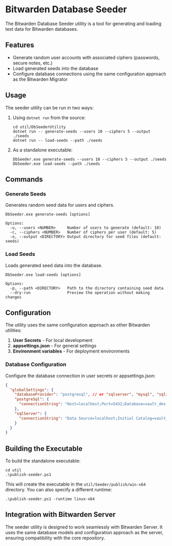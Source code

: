 # Bitwarden Database Seeder

The Bitwarden Database Seeder utility is a tool for generating and loading test data for Bitwarden databases.

## Features

- Generate random user accounts with associated ciphers (passwords, secure notes, etc.)
- Load generated seeds into the database
- Configure database connections using the same configuration approach as the Bitwarden Migrator

## Usage

The seeder utility can be run in two ways:

1. Using `dotnet run` from the source:
   ```
   cd util/DbSeederUtility
   dotnet run -- generate-seeds --users 10 --ciphers 5 --output ./seeds
   dotnet run -- load-seeds --path ./seeds
   ```

2. As a standalone executable:
   ```
   DbSeeder.exe generate-seeds --users 10 --ciphers 5 --output ./seeds
   DbSeeder.exe load-seeds --path ./seeds
   ```

## Commands

### Generate Seeds

Generates random seed data for users and ciphers.

```
DbSeeder.exe generate-seeds [options]

Options:
  -u, --users <NUMBER>     Number of users to generate (default: 10)
  -c, --ciphers <NUMBER>   Number of ciphers per user (default: 5)
  -o, --output <DIRECTORY> Output directory for seed files (default: seeds)
```

### Load Seeds

Loads generated seed data into the database.

```
DbSeeder.exe load-seeds [options]

Options:
  -p, --path <DIRECTORY>   Path to the directory containing seed data
  --dry-run                Preview the operation without making changes
```

## Configuration

The utility uses the same configuration approach as other Bitwarden utilities:

1. **User Secrets** - For local development
2. **appsettings.json** - For general settings
3. **Environment variables** - For deployment environments

### Database Configuration

Configure the database connection in user secrets or appsettings.json:

```json
{
  "globalSettings": {
    "databaseProvider": "postgresql", // or "sqlserver", "mysql", "sqlite"
    "postgreSql": {
      "connectionString": "Host=localhost;Port=5432;Database=vault_dev;Username=postgres;Password=YOURPASSWORD;Include Error Detail=true"
    },
    "sqlServer": {
      "connectionString": "Data Source=localhost;Initial Catalog=vault_dev;Integrated Security=SSPI;MultipleActiveResultSets=true"
    }
  }
}
```

## Building the Executable

To build the standalone executable:

```
cd util
.\publish-seeder.ps1
```

This will create the executable in the `util/Seeder/publish/win-x64` directory. You can also specify a different runtime:

```
.\publish-seeder.ps1 -runtime linux-x64
```

## Integration with Bitwarden Server

The seeder utility is designed to work seamlessly with Bitwarden Server. It uses the same database models and configuration approach as the server, ensuring compatibility with the core repository. 